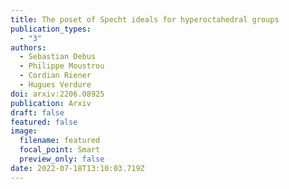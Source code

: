 ```yaml
---
title: The poset of Specht ideals for hyperoctahedral groups
publication_types:
  - "3"
authors:
  - Sebastian Debus
  - Philippe Moustrou
  - Cordian Riener
  - Hugues Verdure
doi: arxiv:2206.08925
publication: Arxiv
draft: false
featured: false
image:
  filename: featured
  focal_point: Smart
  preview_only: false
date: 2022-07-18T13:10:03.719Z
---
```

